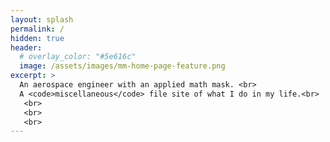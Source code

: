 ```yaml
---
layout: splash
permalink: /
hidden: true
header:
  # overlay_color: "#5e616c"
  image: /assets/images/mm-home-page-feature.png
excerpt: >
  An aerospace engineer with an applied math mask. <br>
  A <code>miscellaneous</code> file site of what I do in my life.<br>
   <br>
   <br>
   <br>
---
```



